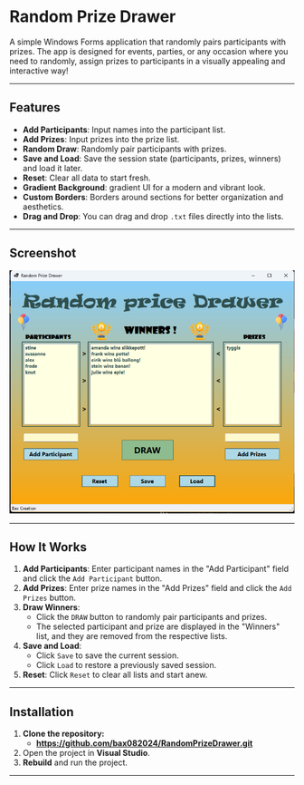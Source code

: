 # Random Prize Drawer

A simple Windows Forms application that randomly pairs participants with prizes.
The app is designed for events, parties, or any occasion where you need to randomly,
assign prizes to participants in a visually appealing and interactive way!

---

## Features

- **Add Participants**: Input names into the participant list.
- **Add Prizes**: Input prizes into the prize list.
- **Random Draw**: Randomly pair participants with prizes.
- **Save and Load**: Save the session state (participants, prizes, winners) and load it later.
- **Reset**: Clear all data to start fresh.
- **Gradient Background**: gradient UI for a modern and vibrant look.
- **Custom Borders**: Borders around sections for better organization and aesthetics.
- **Drag and Drop**: You can drag and drop `.txt` files directly into the lists.

---

## Screenshot

<img src="Images/app.png" alt="1" width="800">

---

## How It Works

1. **Add Participants**: Enter participant names in the "Add Participant" field and click the `Add Participant` button.
2. **Add Prizes**: Enter prize names in the "Add Prizes" field and click the `Add Prizes` button.
3. **Draw Winners**:
   - Click the `DRAW` button to randomly pair participants and prizes.
   - The selected participant and prize are displayed in the "Winners" list, and they are removed from the respective lists.
4. **Save and Load**:
   - Click `Save` to save the current session.
   - Click `Load` to restore a previously saved session.
5. **Reset**: Click `Reset` to clear all lists and start anew.

---

## Installation

1. **Clone the repository:**
	- **https://github.com/bax082024/RandomPrizeDrawer.git**
2. Open the project in **Visual Studio**.
3. **Rebuild** and run the project.

---



